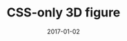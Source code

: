 ---
title: CSS-only 3D figure
date: 2017-01-02
image: ./3d-figure.png
sources:
    codepen: mRbNQd
techs: [pug, css]
---